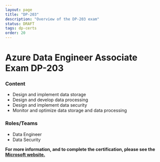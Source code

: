 ```yaml
---
layout: page
title: "DP-203"
description: "Overview of the DP-203 exam"
status: DRAFT
tags: dp-certs
order: 20
---
```

# Azure Data Engineer Associate Exam DP-203
  
### Content
  
- Design and implement data storage  
- Design and develop data processing
- Design and implement data security
- Monitor and optimize data storage and data processing  
  
### Roles/Teams  
  
- Data Engineer
- Data Security  

**For more information, and to complete the certification, please see the [Microsoft website.][dp-203]**

[dp-203]: https://learn.microsoft.com/en-gb/credentials/certifications/exams/dp-203/